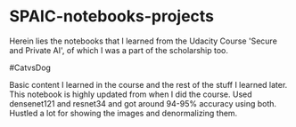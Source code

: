 # SPAIC-notebooks-projects
Herein lies the notebooks that I learned from the Udacity Course 'Secure and Private AI', of which I was a part of the scholarship too.

#CatvsDog

Basic content I learned in the course and the rest of the stuff I learned later. This notebook is highly updated from when I did the course. Used densenet121 and resnet34 and got around 94-95% accuracy using both. Hustled a lot for showing the images and denormalizing them.
